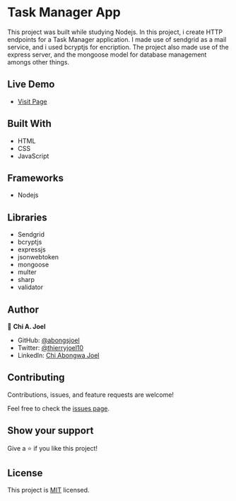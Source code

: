 
# Task Manager App

This project was built while studying Nodejs. In this project, i create HTTP endpoints for a Task Manager application. I made use of sendgrid as a mail service, and i used bcryptjs for encription. The project also made use of the express server, and the mongoose model for database management amongs other things.


## Live Demo 

- [Visit Page](https://tjoel-task-manager.herokuapp.com/)

## Built With

- HTML
- CSS
- JavaScript

## Frameworks

- Nodejs

## Libraries

- Sendgrid
- bcryptjs
- expressjs
- jsonwebtoken
- mongoose
- multer
- sharp
- validator

## Author

👤 **Chi A. Joel**

- GitHub: [@abongsjoel](https://github.com/abongsjoel)
- Twitter: [@thierryjoel10](https://twitter.com/ThierryJoel10)
- LinkedIn: [Chi Abongwa Joel](https://www.linkedin.com/in/chi-abongwa-joel-b4285a97/)

## Contributing

Contributions, issues, and feature requests are welcome!

Feel free to check the [issues page](https://github.com/abongsjoel/task-manager/issues).


## Show your support
Give a ⭐️ if you like this project!

## License
  <p>This project is <a href="../main/LICENSE">MIT</a> licensed.</p>

